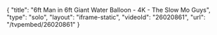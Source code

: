 {
    "title": "6ft Man in 6ft Giant Water Balloon - 4K - The Slow Mo Guys",
    "type": "solo",
    "layout": "iframe-static",
    "videoId": "26020861",
    "url": "\/tvpembed\/26020861"
}